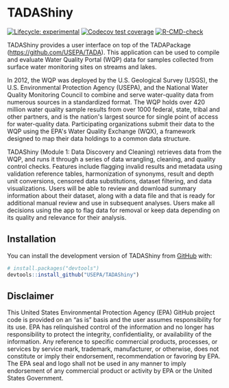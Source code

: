 
<!-- README.md is generated from README.Rmd. Please edit that file. 
You’ll still need to render `README.Rmd` regularly, to keep `README.md`
up-to-date. `devtools::build_readme()` is handy for this. You could also
use GitHub Actions to re-render `README.Rmd` every time you push. An
example workflow can be found here:
<https://github.com/r-lib/actions/tree/v1/examples>.-->

# TADAShiny

<!-- badges: start -->

[![Lifecycle:
experimental](https://img.shields.io/badge/lifecycle-experimental-orange.svg)](https://lifecycle.r-lib.org/articles/stages.html#experimental)
[![Codecov test
coverage](https://codecov.io/gh/USEPA/TADAShiny/branch/develop/graph/badge.svg)](https://app.codecov.io/gh/USEPA/TADAShiny?branch=develop)
[![R-CMD-check](https://github.com/USEPA/TADAShiny/actions/workflows/R-CMD-check.yaml/badge.svg)](https://github.com/USEPA/TADAShiny/actions/workflows/R-CMD-check.yaml)
<!-- badges: end -->

TADAShiny provides a user interface on top of the TADAPackage
(<https://github.com/USEPA/TADA>). This application can be used to
compile and evaluate Water Quality Portal (WQP) data for samples
collected from surface water monitoring sites on streams and lakes.

In 2012, the WQP was deployed by the U.S. Geological Survey (USGS), 
the U.S. Environmental Protection Agency (USEPA), and the National 
Water Quality Monitoring Council to combine and serve water-quality 
data from numerous sources in a standardized format. The WQP holds 
over 420 million water quality sample results from over 1000 federal,
state, tribal and other partners, and is the nation's largest source
for single point of access for water-quality data. Participating 
organizations submit their data to the WQP using the EPA's Water 
Quality Exchange (WQX), a framework designed to map their data 
holdings to a common data structure.

TADAShiny (Module 1: Data Discovery and Cleaning) retrieves data from
the WQP, and runs it through a series of data wrangling, cleaning, and
quality control checks. Features include flagging invalid results and
metadata using validation reference tables, harmonization of synonyms,
result and depth unit conversions, censored data substitutions, dataset
filtering, and data visualizations. Users will be able to review and 
download summary information about their dataset, along with a data file
and that is ready for additional manual review and use in subsequent 
analyses. Users make all decisions using the app to flag data for removal
or keep data depending on its quality and relevance for their analysis.

## Installation

You can install the development version of TADAShiny from
[GitHub](https://github.com/) with:

``` r
# install.packages("devtools")
devtools::install_github("USEPA/TADAShiny")
```

## Disclaimer

This United States Environmental Protection Agency (EPA) GitHub project
code is provided on an “as is” basis and the user assumes responsibility
for its use. EPA has relinquished control of the information and no
longer has responsibility to protect the integrity, confidentiality, or
availability of the information. Any reference to specific commercial
products, processes, or services by service mark, trademark,
manufacturer, or otherwise, does not constitute or imply their
endorsement, recommendation or favoring by EPA. The EPA seal and logo
shall not be used in any manner to imply endorsement of any commercial
product or activity by EPA or the United States Government.
